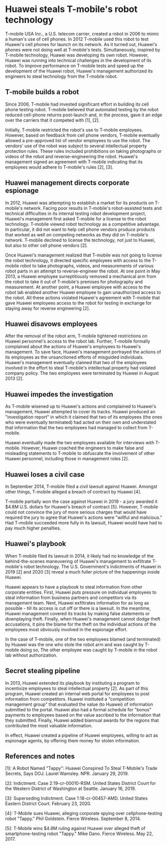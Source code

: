 # Huawei steals T-mobile's robot technology
T-mobile USA Inc., a U.S. telecom carrier, created a robot in 2006 to mimic a human's use of cell phones.
In 2012 T-mobile used this robot to test Huawei's cell phones for launch on its network.
As it turned out, Huawei's phones were not doing well at T-mobile's tests.
Simultaneously, inspired by T-mobile technology, Huawei was developing its own robot.
However, Huawei was running into technical challenges in the development of its robot.
To improve performance on T-mobile tests and speed up the development of the Huawei robot, Huawei's management authorized its engineers to steal technology from the T-mobile robot.

## T-mobile builds a robot
Since 2006, T-mobile had invested significant effort in building its cell phone testing robot.
T-mobile believed that automated testing by the robot reduced cell-phone returns post-launch and, in the process, gave it an edge over the carriers that it competed with \[1\], \[2\].

Initially, T-mobile restricted the robot's use to T-mobile employees.
However, based on feedback from cell phone vendors, T-mobile eventually allowed a pre-approved list of vendor employees to use the robot.
The vendors' use of the robot was subject to several intellectual property protection rules.
These rules included prohibitions on taking photographs or videos of the robot and reverse-engineering the robot.
Huawei's management signed an agreement with T-mobile indicating that its employees would adhere to T-mobile's rules \[2\], \[3\]. 

## Huawei management directs corporate espionage
In 2012, Huawei was attempting to establish a market for its products on T-mobile's network. Facing poor results in T-mobile's robot-assisted tests and technical difficulties in its internal testing robot development project, Huawei's management first asked T-mobile for a license to the robot technology. 
T-mobile viewed robot technology as a competitive advantage.
In particular, it did not want to help cell phone vendors produce products that worked as well on competing networks as they did on T-mobile's network.
T-mobile declined to license the technology, not just to Huawei, but also to other cell phone vendors \[2\].

Once Huawei's management realized that T-mobile was not going to license the robot technology, it directed specific employees with access to the T-mobile robot to take photographs, videos, and measurements of various robot parts in an attempt to reverse-engineer the robot.
At one point in May 2013, a Huawei employee surreptitiously removed a mechanical arm from the robot to take it out of T-mobile's premises for photography and measurement.
At another point, a Huawei employee with access to the robot lab enabled another Huawei employee to gain unauthorized access to the robot.
All these actions violated Huawei's agreement with T-mobile that gave Huawei employees access to the robot for testing in exchange for staying away for reverse engineering \[2\].

## Huawei disavows employees
After the removal of the robot arm, T-mobile tightened restrictions on Huawei personnel's access to the robot lab.
Further, T-mobile formally complained about the actions of Huawei's employees to Huawei's management.
To save face, Huawei's management portrayed the actions of its employees as the unsanctioned efforts of misguided individuals.
Huawei's management eventually claimed that two of the employees involved in the effort to steal T-mobile's intellectual property had violated company policy.
The two employees were terminated by Huawei in August 2013 \[2\].

## Huawei impedes the investigation
As T-mobile wisened up to Huawei's actions and complained to Huawei's management, Huawei attempted to cover its tracks.
Huawei produced an "investigation report" in which it claimed that two of its employees (the ones who were eventually terminated) had acted on their own and understated that information that the two employees had managed to collect from T-mobile.

Huawei eventually made the two employees available for interviews with T-mobile.
However, Huawei coached the engineers to make false and misleading statements to T-mobile to obfuscate the involvement of other Huawei personnel, including those in management roles \[2\].

## Huawei loses a civil case
In September 2014, T-mobile filed a civil lawsuit against Huawei.
Amongst other things, T-mobile alleged a breach of contract by Huawei \[4\].

T-mobile partially won the case against Huawei in 2019 - a jury awarded it $4.8M U.S. dollars for Huawei's breach of contract \[5\].
However, T-mobile could not convince the jury of more serious charges that would have required the jury to agree that Huawei's actions were "willful and malicious."
Had T-mobile succeeded more fully in its lawsuit, Huawei would have had to pay much higher penalties.

## Huawei's playbook
When T-mobile filed its lawsuit in 2014, it likely had no knowledge of the behind-the-scenes maneuvering of Huawei's management to exfiltrate T-mobile's robot technology.
The U.S. Government's indictments of Huawei in 2019 \[2\] and 2020 \[3\] reveal a much fuller picture of the happenings inside Huawei.

Huawei appears to have a playbook to steal information from other corporate entities. 
First, Huawei puts pressure on individual employees to steal information from business partners and competitors via its management team.
Next, Huawei exfiltrates information for as long as possible - till its access is cut off or there is a lawsuit.
In the meantime, Huawei management covered its tracks by making false statements or downplaying theft.
Finally, when Huawei's management cannot dodge theft accusations, it pins the blame for the theft on the individual actions of the employees most obviously involved in the espionage effort.

In the case of T-mobile, one of the two employees blamed (and terminated) by Huawei was the one who stole the robot arm and was caught by T-mobile doing so,
The other employee was caught by T-mobile in the robot lab without authorization.

## Secret stealing pipeline
In 2013, Huawei extended its playbook by instituting a program to incentivize employees to steal intellectual property \[2\].
As part of this program, Huawei created an internal web portal for employees to post information from competitors.
Huawei instituted a "competition management group" that evaluated the value (to Huawei) of information submitted to the portal.
Huawei also had a formal schedule for "bonus" payments to employees based on the value ascribed to the information that they submitted. 
Finally, Huawei added biannual awards for the regions that contributed the most valuable information.

In effect, Huawei created a pipeline of Huawei employees, willing to act as espionage agents, by offering them money for stolen information.


## References and notes
\[1\]: A Robot Named "Tappy": Huawei Conspired To Steal T-Mobile's Trade Secrets, Says DOJ. Laurel Wamsley. NPR. January 29, 2019.

\[2\]: Indictment. Case 2:19-cr-00010-RSM. United States District Court for the Western District of Washington at Seattle. January 16, 2019.

\[3\]: Superseding Indictment. Case 1:18-cr-00457-AMD. United States Eastern District Court. February 23, 2020.

\[4\]: T-Mobile sues Huawei, alleging corporate spying over cellphone-testing robot "Tappy." Phil Goldstein. Fierce Wireless. September 8, 2014.

\[5\]: T-Mobile wins $4.8M ruling against Huawei over alleged theft of smartphone-testing robot "Tappy." Mike Dano. Fierce Wireless. May 22, 2017.

